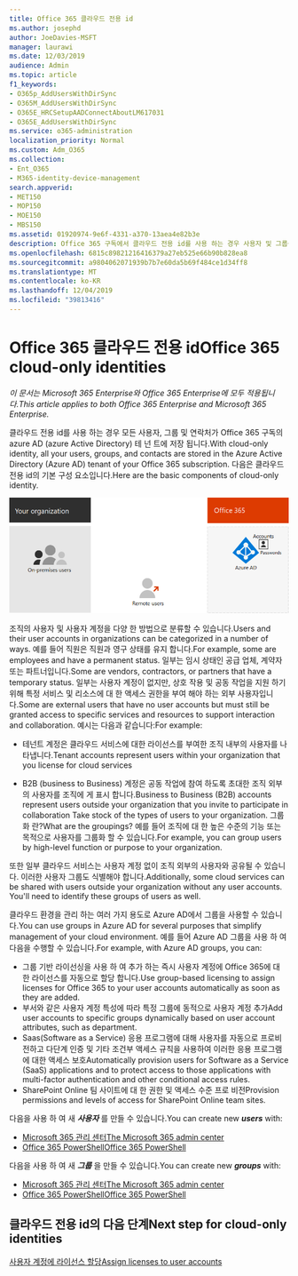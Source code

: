 ```yaml
---
title: Office 365 클라우드 전용 id
ms.author: josephd
author: JoeDavies-MSFT
manager: laurawi
ms.date: 12/03/2019
audience: Admin
ms.topic: article
f1_keywords:
- O365p_AddUsersWithDirSync
- O365M_AddUsersWithDirSync
- O365E_HRCSetupAADConnectAboutLM617031
- O365E_AddUsersWithDirSync
ms.service: o365-administration
localization_priority: Normal
ms.custom: Adm_O365
ms.collection:
- Ent_O365
- M365-identity-device-management
search.appverid:
- MET150
- MOP150
- MOE150
- MBS150
ms.assetid: 01920974-9e6f-4331-a370-13aea4e82b3e
description: Office 365 구독에서 클라우드 전용 id를 사용 하는 경우 사용자 및 그룹을 만드는 방법에 대해 설명 합니다.
ms.openlocfilehash: 6815c89821216416379a27eb525e66b90b828ea8
ms.sourcegitcommit: a9804062071939b7b7e60da5b69f484ce1d34ff8
ms.translationtype: MT
ms.contentlocale: ko-KR
ms.lasthandoff: 12/04/2019
ms.locfileid: "39813416"
---
```

# <a name="office-365-cloud-only-identities"></a><span data-ttu-id="5e6b3-103">Office 365 클라우드 전용 id</span><span class="sxs-lookup"><span data-stu-id="5e6b3-103">Office 365 cloud-only identities</span></span>

<span data-ttu-id="5e6b3-104">*이 문서는 Microsoft 365 Enterprise와 Office 365 Enterprise에 모두 적용됩니다.*</span><span class="sxs-lookup"><span data-stu-id="5e6b3-104">*This article applies to both Office 365 Enterprise and Microsoft 365 Enterprise.*</span></span>

<span data-ttu-id="5e6b3-105">클라우드 전용 id를 사용 하는 경우 모든 사용자, 그룹 및 연락처가 Office 365 구독의 azure AD (azure Active Directory) 테 넌 트에 저장 됩니다.</span><span class="sxs-lookup"><span data-stu-id="5e6b3-105">With cloud-only identity, all your users, groups, and contacts are stored in the Azure Active Directory (Azure AD) tenant of your Office 365 subscription.</span></span> <span data-ttu-id="5e6b3-106">다음은 클라우드 전용 id의 기본 구성 요소입니다.</span><span class="sxs-lookup"><span data-stu-id="5e6b3-106">Here are the basic components of cloud-only identity.</span></span>
 
![](./media/about-office-365-identity/cloud-only-identity.png)

<span data-ttu-id="5e6b3-107">조직의 사용자 및 사용자 계정을 다양 한 방법으로 분류할 수 있습니다.</span><span class="sxs-lookup"><span data-stu-id="5e6b3-107">Users and their user accounts in organizations can be categorized in a number of ways.</span></span> <span data-ttu-id="5e6b3-108">예를 들어 직원은 직원과 영구 상태를 유지 합니다.</span><span class="sxs-lookup"><span data-stu-id="5e6b3-108">For example, some are employees and have a permanent status.</span></span> <span data-ttu-id="5e6b3-109">일부는 임시 상태인 공급 업체, 계약자 또는 파트너입니다.</span><span class="sxs-lookup"><span data-stu-id="5e6b3-109">Some are vendors, contractors, or partners that have a temporary status.</span></span> <span data-ttu-id="5e6b3-110">일부는 사용자 계정이 없지만, 상호 작용 및 공동 작업을 지원 하기 위해 특정 서비스 및 리소스에 대 한 액세스 권한을 부여 해야 하는 외부 사용자입니다.</span><span class="sxs-lookup"><span data-stu-id="5e6b3-110">Some are external users that have no user accounts but must still be granted access to specific services and resources to support interaction and collaboration.</span></span> <span data-ttu-id="5e6b3-111">예시는 다음과 같습니다:</span><span class="sxs-lookup"><span data-stu-id="5e6b3-111">For example:</span></span>

- <span data-ttu-id="5e6b3-112">테넌트 계정은 클라우드 서비스에 대한 라이선스를 부여한 조직 내부의 사용자를 나타냅니다.</span><span class="sxs-lookup"><span data-stu-id="5e6b3-112">Tenant accounts represent users within your organization that you license for cloud services</span></span>

- <span data-ttu-id="5e6b3-113">B2B (business to Business) 계정은 공동 작업에 참여 하도록 초대한 조직 외부의 사용자를 조직에 게 표시 합니다.</span><span class="sxs-lookup"><span data-stu-id="5e6b3-113">Business to Business (B2B) accounts represent users outside your organization that you invite to participate in collaboration Take stock of the types of users to your organization.</span></span> <span data-ttu-id="5e6b3-114">그룹화 란?</span><span class="sxs-lookup"><span data-stu-id="5e6b3-114">What are the groupings?</span></span> <span data-ttu-id="5e6b3-115">예를 들어 조직에 대 한 높은 수준의 기능 또는 목적으로 사용자를 그룹화 할 수 있습니다.</span><span class="sxs-lookup"><span data-stu-id="5e6b3-115">For example, you can group users by high-level function or purpose to your organization.</span></span>

<span data-ttu-id="5e6b3-p104">또한 일부 클라우드 서비스는 사용자 계정 없이 조직 외부의 사용자와 공유될 수 있습니다. 이러한 사용자 그룹도 식별해야 합니다.</span><span class="sxs-lookup"><span data-stu-id="5e6b3-p104">Additionally, some cloud services can be shared with users outside your organization without any user accounts. You'll need to identify these groups of users as well.</span></span>

<span data-ttu-id="5e6b3-118">클라우드 환경을 관리 하는 여러 가지 용도로 Azure AD에서 그룹을 사용할 수 있습니다.</span><span class="sxs-lookup"><span data-stu-id="5e6b3-118">You can use groups in Azure AD for several purposes that simplify management of your cloud environment.</span></span> <span data-ttu-id="5e6b3-119">예를 들어 Azure AD 그룹을 사용 하 여 다음을 수행할 수 있습니다.</span><span class="sxs-lookup"><span data-stu-id="5e6b3-119">For example, with Azure AD groups, you can:</span></span>

- <span data-ttu-id="5e6b3-120">그룹 기반 라이선싱을 사용 하 여 추가 하는 즉시 사용자 계정에 Office 365에 대 한 라이선스를 자동으로 할당 합니다.</span><span class="sxs-lookup"><span data-stu-id="5e6b3-120">Use group-based licensing to assign licenses for Office 365 to your user accounts automatically as soon as they are added.</span></span>
- <span data-ttu-id="5e6b3-121">부서와 같은 사용자 계정 특성에 따라 특정 그룹에 동적으로 사용자 계정 추가</span><span class="sxs-lookup"><span data-stu-id="5e6b3-121">Add user accounts to specific groups dynamically based on user account attributes, such as department.</span></span>
- <span data-ttu-id="5e6b3-122">Saas(Software as a Service) 응용 프로그램에 대해 사용자를 자동으로 프로비전하고 다단계 인증 및 기타 조건부 액세스 규칙을 사용하여 이러한 응용 프로그램에 대한 액세스 보호</span><span class="sxs-lookup"><span data-stu-id="5e6b3-122">Automatically provision users for Software as a Service (SaaS) applications and to protect access to those applications with multi-factor authentication and other conditional access rules.</span></span>
- <span data-ttu-id="5e6b3-123">SharePoint Online 팀 사이트에 대 한 권한 및 액세스 수준 프로 비전</span><span class="sxs-lookup"><span data-stu-id="5e6b3-123">Provision permissions and levels of access for SharePoint Online team sites.</span></span>

<span data-ttu-id="5e6b3-124">다음을 사용 하 여 새 ***사용자*** 를 만들 수 있습니다.</span><span class="sxs-lookup"><span data-stu-id="5e6b3-124">You can create new ***users*** with:</span></span>

- [<span data-ttu-id="5e6b3-125">Microsoft 365 관리 센터</span><span class="sxs-lookup"><span data-stu-id="5e6b3-125">The Microsoft 365 admin center</span></span>](https://docs.microsoft.com/office365/admin/add-users/add-users)
- [<span data-ttu-id="5e6b3-126">Office 365 PowerShell</span><span class="sxs-lookup"><span data-stu-id="5e6b3-126">Office 365 PowerShell</span></span>](https://docs.microsoft.com/office365/enterprise/powershell/create-user-accounts-with-office-365-powershell)

<span data-ttu-id="5e6b3-127">다음을 사용 하 여 새 ***그룹*** 을 만들 수 있습니다.</span><span class="sxs-lookup"><span data-stu-id="5e6b3-127">You can create new ***groups*** with:</span></span>

- [<span data-ttu-id="5e6b3-128">Microsoft 365 관리 센터</span><span class="sxs-lookup"><span data-stu-id="5e6b3-128">The Microsoft 365 admin center</span></span>](https://docs.microsoft.com/office365/admin/create-groups/create-groups)
- [<span data-ttu-id="5e6b3-129">Office 365 PowerShell</span><span class="sxs-lookup"><span data-stu-id="5e6b3-129">Office 365 PowerShell</span></span>](https://docs.microsoft.com/office365/enterprise/powershell/manage-office-365-groups-with-powershell)


## <a name="next-step-for-cloud-only-identities"></a><span data-ttu-id="5e6b3-130">클라우드 전용 id의 다음 단계</span><span class="sxs-lookup"><span data-stu-id="5e6b3-130">Next step for cloud-only identities</span></span>

[<span data-ttu-id="5e6b3-131">사용자 계정에 라이선스 할당</span><span class="sxs-lookup"><span data-stu-id="5e6b3-131">Assign licenses to user accounts</span></span>](assign-licenses-to-user-accounts.md)
